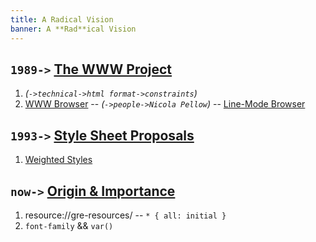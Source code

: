 ```yaml
---
title: A Radical Vision
banner: A **Rad**ical Vision
---
```



## `1989->` [The WWW Project](http://info.cern.ch/hypertext/WWW/TheProject.html)

1. *(`->technical->html format->constraints`)*
2. [WWW Browser](https://worldwideweb.cern.ch/browser/)
   -- *(`->people->Nicola Pellow`)* --
   [Line-Mode Browser](http://line-mode.cern.ch/www/hypertext/WWW/TheProject.html)


## `1993->` [Style Sheet Proposals](https://www.w3.org/Style/History/)

1. [Weighted Styles](../weighted/)


## `now->` [Origin & Importance](https://developer.mozilla.org/en-US/docs/Web/CSS/Cascade#Cascading_order)

1. resource://gre-resources/ -- `* { all: initial }`
2. `font-family` && `var()`
